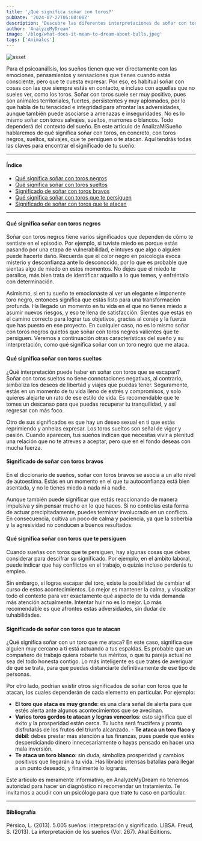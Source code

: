 ```yaml
---
title: '¿Qué significa soñar con toros?'
pubDate: '2024-07-27T05:00:00Z'
description: 'Descubre las diferentes interpretaciones de soñar con toros, desde la fuerza y ​​la tenacidad hasta las amenazas e inseguridades.'
author: 'AnalyzeMyDream'
image: '/blog/what-does-it-mean-to-dream-about-bulls.jpeg'
tags: ['Animales']
---
```


![asset](/blog/what-does-it-mean-to-dream-about-bulls.jpeg)

Para el psicoanálisis, los sueños tienen que ver directamente con las emociones, pensamientos y sensaciones que tienes cuando estás consciente, pero que te cuesta expresar. Por eso, es habitual soñar con cosas con las que siempre estás en contacto, e incluso con aquellas que no sueles ver, como los toros. Soñar con toros suele ser muy positivo, pues son animales territoriales, fuertes, persistentes y muy aplomados, por lo que habla de tu tenacidad e integridad para afrontar las adversidades, aunque también puede asociarse a amenazas e inseguridades. No es lo mismo soñar con toros salvajes, sueltos, marrones o blancos. Todo dependerá del contexto del sueño. En este artículo de AnalizaMiSueño hablaremos de qué significa soñar con toros, en concreto, con toros negros, sueltos, salvajes, que te persiguen o te atacan. Aquí tendrás todas las claves para encontrar el significado de tu sueño.

---

#### Índice

- [Qué significa soñar con toros negros](#que-significa-soñar-con-toros-negros)
- [Qué significa soñar con toros sueltos](#que-significa-soñar-con-toros-sueltos)
- [Significado de soñar con toros bravos](#significado-de-soñar-con-toros-bravos)
- [Qué significa soñar con toros que te persiguen](#que-significa-soñar-con-toros-que-te-persiguen)
- [Significado de soñar con toros que te atacan](#significado-de-soñar-con-toros-que-te-atacan)

---

#### Qué significa soñar con toros negros

Soñar con toros negros tiene varios significados que dependen de cómo te sentiste en el episodio. Por ejemplo, si tuviste miedo es porque estás pasando por una etapa de vulnerabilidad, e intuyes que algo o alguien puede hacerte daño. Recuerda que el color negro en psicología evoca misterio y desconfianza ante lo desconocido, por lo que es probable que sientas algo de miedo en estos momentos. No dejes que el miedo te paralice, más bien trata de identificar aquello a lo que temes, y enfréntalo con determinación. 

Asimismo, si en tu sueño te emocionaste al ver un elegante e imponente toro negro, entonces significa que estás listo para una transformación profunda. Ha llegado un momento en tu vida en el que no tienes miedo a asumir nuevos riesgos, y eso te llena de satisfacción. Sientes que estás en el camino correcto para lograr tus objetivos, gracias al coraje y la fuerza que has puesto en ese proyecto. En cualquier caso, no es lo mismo soñar con toros negros quietos que soñar con toros negros valientes que te persiguen. Veremos a continuación otras características del sueño y su interpretación, como qué significa soñar con un toro negro que me ataca. 

#### Qué significa soñar con toros sueltos

¿Qué interpretación puede haber en soñar con toros que se escapan? Soñar con toros sueltos no tiene connotaciones negativas, al contrario, simboliza los deseos de libertad y viajes que puedas tener. Seguramente, estás en un momento de tu vida lleno de estrés y compromisos, y solo quieres alejarte un rato de ese estilo de vida. Es recomendable que te tomes un descanso para que puedas recuperar tu tranquilidad, y así regresar con más foco.

Otro de sus significados es que hay un deseo sexual en ti que estás reprimiendo y anhelas expresar. Los toros sueltos son señal de vigor y pasión. Cuando aparecen, tus sueños indican que necesitas vivir a plenitud una relación que no te atreves a aceptar, pero que en el fondo deseas con mucha fuerza.

#### Significado de soñar con toros bravos

En el diccionario de sueños, soñar con toros bravos se asocia a un alto nivel de autoestima. Estás en un momento en el que tu autoconfianza está bien asentada, y no le tienes miedo a nada ni a nadie. 

Aunque también puede significar que estás reaccionando de manera impulsiva y sin pensar mucho en lo que haces. Si no controlas esta forma de actuar precipitadamente, puedes terminar involucrado en un conflicto. En consecuencia, cultiva un poco de calma y paciencia, ya que la soberbia y la agresividad no conducen a buenos resultados. 

#### Qué significa soñar con toros que te persiguen

Cuando sueñas con toros que te persiguen, hay algunas cosas que debes considerar para descifrar su significado. Por ejemplo, en el ámbito laboral, puede indicar que hay conflictos en el trabajo, o quizás incluso perderás tu empleo. 

Sin embargo, si logras escapar del toro, existe la posibilidad de cambiar el curso de estos acontecimientos. Lo mejor es mantener la calma, y ​​visualizar todo el contexto para ver exactamente qué aspecto de tu vida demanda más atención actualmente. Intentar huir no es lo mejor. Lo más recomendable es que afrontes estas adversidades, sin dudar de tuhabilidades.

#### Significado de soñar con toros que te atacan

¿Qué significa soñar con un toro que me ataca? En este caso, significa que alguien muy cercano a ti está actuando a tus espaldas. Es probable que un compañero de trabajo quiera robarte tus méritos, o que tu pareja actual no sea del todo honesta contigo. Lo más inteligente es que trates de averiguar de qué se trata, para que puedas distanciarte definitivamente de ese tipo de personas.

Por otro lado, podrían existir otros significados de soñar con toros que te atacan, los cuales dependerán de cada elemento en particular. Por ejemplo:

- **El toro que ataca es muy grande**: es una clara señal de alerta para que estés alerta ante algunos acontecimientos que se avecinan.
- **Varios toros gordos te atacan y logras vencerlos**: esto significa que el éxito y la prosperidad están cerca. Tu lucha será fructífera y pronto disfrutarás de los frutos del triunfo alcanzado. - **Te ataca un toro flaco y débil**: debes prestar más atención a tus finanzas, pues puede que estés desperdiciando dinero innecesariamente o hayas pensado en hacer una mala inversión.
- **Te ataca un toro blanco**: sin duda, simboliza prosperidad y cambios positivos que llegarán a tu vida. Has librado intensas batallas para llegar a un punto deseado, y finalmente lo lograrás.

Este artículo es meramente informativo, en AnalyzeMyDream no tenemos autoridad para hacer un diagnóstico ni recomendar un tratamiento. Te invitamos a acudir con un psicólogo para que trate tu caso en particular.

---

#### Bibliografía

Pérsico, L. (2013). 5.005 sueños: interpretación y significado. LIBSA. 
Freud, S. (2013). La interpretación de los sueños (Vol. 267). Akal Editions.